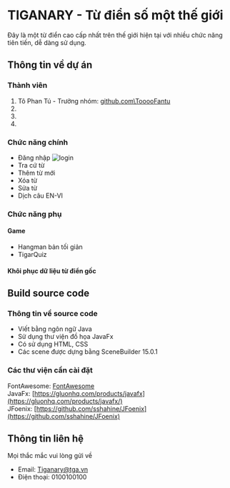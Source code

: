 # TIGANARY - Từ điển số một thế giới

Đây là một từ điển cao cấp nhất trên thế giới hiện tại với nhiều chức năng tiên tiến, dễ dàng sử dụng.


## Thông tin về dự án

### Thành viên


1. Tô Phan Tú - Trưởng nhóm: [github.com\TooooFantu](https://github.com/TooooFantu) 
2. 
3. 
4.
### Chức năng chính
* Đăng nhập
![login](https://github.com/TooooFantu/Tiganary/assets/125236336/986abe95-ddb9-4037-8fe7-9a47867abde5)
* Tra cứ từ
* Thêm từ mới
* Xóa từ
* Sửa từ
* Dịch câu EN-VI
### Chức năng phụ
#### Game 
* Hangman bản tối giản
* TigarQuiz
#### Khôi phục dữ liệu từ điển gốc
## Build source code
### Thông tin về source code
* Viết bằng ngôn ngữ Java
* Sử dụng thư viện đồ họa JavaFx
* Có sử dụng HTML, CSS
* Các scene được dựng bằng SceneBuilder 15.0.1
### Các thư viện cần cài đặt
FontAwesome: [FontAwesome](https://github.com/Jerady/fontawesomefx-glyphsbrowser/files/1441864/SearchBar.fontawesomefx-glyphsbrowser-1.3.0.zip)  
JavaFx: [https://gluonhq.com/products/javafx](https://gluonhq.com/products/javafx/)  
JFoenix: [https://github.com/sshahine/JFoenix](https://github.com/sshahine/JFoenix)

## Thông tin liên hệ
Mọi thắc mắc vui lòng gửi về
* Email: Tiganary@tga.vn
* Điện thoại: 0100100100
